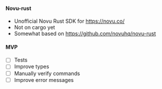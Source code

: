 #### Novu-rust

- Unofficial Novu Rust SDK for https://novu.co/
- Not on cargo yet
- Somewhat based on https://github.com/novuhq/novu-rust

#### MVP

- [ ] Tests
- [ ] Improve types
- [ ] Manually verify commands
- [ ] Improve error messages
